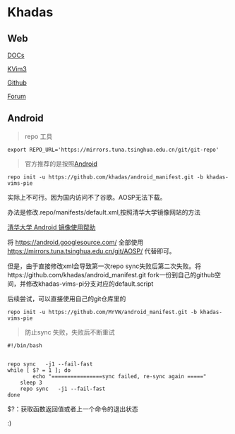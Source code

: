 Khadas
=====

Web
----

[DOCs](https://docs.khadas.com/)

[KVim3](https://docs.khadas.com/zh-cn/vim3/index.html)

[Github](https://github.com/khadas)

[Forum](https://forum.khadas.com/)


Android
----

> repo 工具
	
	export REPO_URL='https://mirrors.tuna.tsinghua.edu.cn/git/git-repo'
	
> 官方推荐的是按照[Android](https://docs.khadas.com/vim3/DownloadAndroidSourceCode.html)

	repo init -u https://github.com/khadas/android_manifest.git -b khadas-vims-pie

实际上不可行。因为国内访问不了谷歌。AOSP无法下载。

办法是修改.repo/manifests/default.xml,按照清华大学镜像网站的方法

[清华大学 Android 镜像使用帮助](https://mirrors.tuna.tsinghua.edu.cn/help/AOSP/)

将 https://android.googlesource.com/ 全部使用 https://mirrors.tuna.tsinghua.edu.cn/git/AOSP/ 代替即可。

但是，由于直接修改xml会导致第一次repo sync失败后第二次失败。将https://github.com/khadas/android_manifest.git fork一份到自己的github空间，并修改khadas-vims-pi分支对应的default.script

后续尝试，可以直接使用自己的git仓库里的

	repo init -u https://github.com/MrVW/android_manifest.git -b khadas-vims-pie

> 防止sync 失败，失败后不断重试


	#!/bin/bash   
	
	
	repo sync   -j1 --fail-fast
	while [ $? = 1 ]; do   
			echo "================sync failed, re-sync again ====="   
		sleep 3   
		repo sync   -j1 --fail-fast
	done



$?：获取函数返回值或者上一个命令的退出状态




:)
